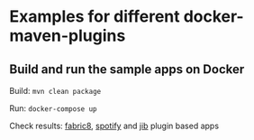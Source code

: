 # Examples for different docker-maven-plugins

## Build and run the sample apps on Docker

Build: `mvn clean package`

Run: `docker-compose up`

Check results: [fabric8](http://localhost:8081), [spotify](http://localhost:8082) and [jib](http://localhost:8083) plugin based apps

